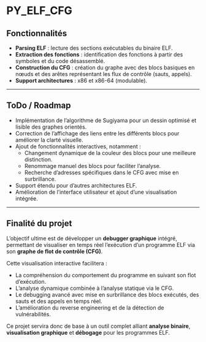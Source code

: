 # PY_ELF_CFG


## Fonctionnalités

- **Parsing ELF** : lecture des sections exécutables du binaire ELF.
- **Extraction des fonctions** : identification des fonctions à partir des symboles et du code désassemblé.
- **Construction du CFG** : création du graphe avec des blocs basiques en nœuds et des arêtes représentant les flux de contrôle (sauts, appels).
- **Support architectures** : x86 et x86-64 (modulable).
---
## ToDo / Roadmap

- Implémentation de l’algorithme de Sugiyama pour un dessin optimisé et lisible des graphes orientés.
- Correction de l’affichage des liens entre les différents blocs pour améliorer la clarté visuelle.
- Ajout de fonctionnalités interactives, notamment :
  - Changement dynamique de la couleur des blocs pour une meilleure distinction.
  - Renommage manuel des blocs pour faciliter l’analyse.
  - Recherche d’adresses spécifiques dans le CFG avec mise en surbrillance.
- Support étendu pour d’autres architectures ELF.
- Amélioration de l’interface utilisateur et ajout d’une visualisation intégrée.

---

## Finalité du projet

L’objectif ultime est de développer un **debugger graphique** intégré, permettant de visualiser en temps réel l’exécution d’un programme ELF via son **graphe de flot de contrôle (CFG)**.

Cette visualisation interactive facilitera :
- La compréhension du comportement du programme en suivant son flot d’exécution.
- L’analyse dynamique combinée à l’analyse statique via le CFG.
- Le debugging avancé avec mise en surbrillance des blocs exécutés, des sauts et des appels en temps réel.
- L’amélioration du reverse engineering et de la détection de vulnérabilités.

Ce projet servira donc de base à un outil complet alliant **analyse binaire**, **visualisation graphique** et **débogage** pour les programmes ELF.

